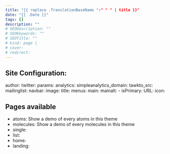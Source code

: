 ```yaml
---
title: "{{ replace .TranslationBaseName "-" " " | title }}"
date: "{{ .Date }}"
tags: []
description: ""
# SEODescription: ""
# SEOKeywords: ""
# SEOTitle: ""
# kind: page |
# cover:  
# redirect:
---
```


## Site Configuration:

author:
    twitter:
params:
    analytics:
        simpleanalytics_domain:
        tawkto_src:
    mailinglist:
    navbar:
        image:
        title:
menus:
    main:
    mainalt:
        - isPrimary:
          URL:
          icon:

## Pages available

- atoms: Show a demo of every atoms in this theme
- molecules: Show a demo of every molecules in this theme
- single:
- list: 
- home: 
- landing:
